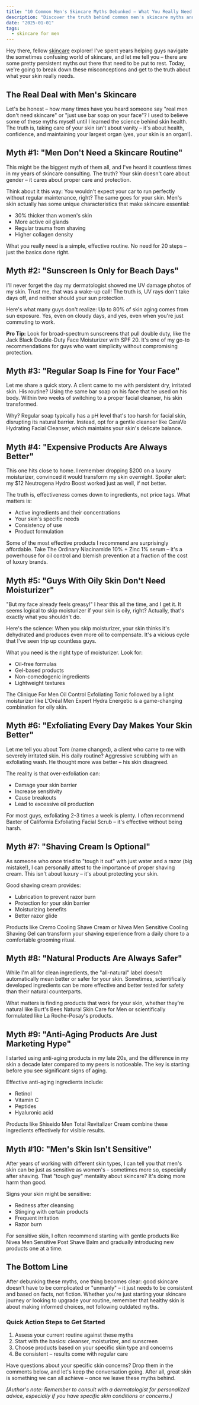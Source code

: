 ```yaml
---
title: "10 Common Men's Skincare Myths Debunked – What You Really Need to Know"
description: "Discover the truth behind common men's skincare myths and learn what your skin really needs. Expert tips and product recommendations for every guy's skincare routine."
date: "2025-01-01"
tags:
  - skincare for men
---
```


Hey there, fellow [skincare](https://shopperqueries.com/blog/skincare-for-men/) explorer! I've spent years helping guys navigate the sometimes confusing world of skincare, and let me tell you – there are some pretty persistent myths out there that need to be put to rest. Today, we're going to break down these misconceptions and get to the truth about what your skin really needs.

<!--[Insert image: A diverse group of men applying various skincare products]-->

## The Real Deal with Men's Skincare

Let's be honest – how many times have you heard someone say "real men don't need skincare" or "just use bar soap on your face"? I used to believe some of these myths myself until I learned the science behind skin health. The truth is, taking care of your skin isn't about vanity – it's about health, confidence, and maintaining your largest organ (yes, your skin is an organ!).

## Myth #1: "Men Don't Need a Skincare Routine"

This might be the biggest myth of them all, and I've heard it countless times in my years of skincare consulting. The truth? Your skin doesn't care about gender – it cares about proper care and protection.

Think about it this way: You wouldn't expect your car to run perfectly without regular maintenance, right? The same goes for your skin. Men's skin actually has some unique characteristics that make skincare essential:

- 30% thicker than women's skin
- More active oil glands
- Regular trauma from shaving
- Higher collagen density

What you really need is a simple, effective routine. No need for 20 steps – just the basics done right.

## Myth #2: "Sunscreen Is Only for Beach Days"

I'll never forget the day my dermatologist showed me UV damage photos of my skin. Trust me, that was a wake-up call! The truth is, UV rays don't take days off, and neither should your sun protection.

Here's what many guys don't realize: Up to 80% of skin aging comes from sun exposure. Yes, even on cloudy days, and yes, even when you're just commuting to work.

**Pro Tip:** Look for broad-spectrum sunscreens that pull double duty, like the Jack Black Double-Duty Face Moisturizer with SPF 20. It's one of my go-to recommendations for guys who want simplicity without compromising protection.

## Myth #3: "Regular Soap Is Fine for Your Face"

Let me share a quick story. A client came to me with persistent dry, irritated skin. His routine? Using the same bar soap on his face that he used on his body. Within two weeks of switching to a proper facial cleanser, his skin transformed.

Why? Regular soap typically has a pH level that's too harsh for facial skin, disrupting its natural barrier. Instead, opt for a gentle cleanser like CeraVe Hydrating Facial Cleanser, which maintains your skin's delicate balance.

<!--[Insert image: Side-by-side comparison of healthy skin vs. soap-damaged skin]-->

## Myth #4: "Expensive Products Are Always Better"

This one hits close to home. I remember dropping $200 on a luxury moisturizer, convinced it would transform my skin overnight. Spoiler alert: my $12 Neutrogena Hydro Boost worked just as well, if not better.

The truth is, effectiveness comes down to ingredients, not price tags. What matters is:
- Active ingredients and their concentrations
- Your skin's specific needs
- Consistency of use
- Product formulation

Some of the most effective products I recommend are surprisingly affordable. Take The Ordinary Niacinamide 10% + Zinc 1% serum – it's a powerhouse for oil control and blemish prevention at a fraction of the cost of luxury brands.

## Myth #5: "Guys With Oily Skin Don't Need Moisturizer"

"But my face already feels greasy!" I hear this all the time, and I get it. It seems logical to skip moisturizer if your skin is oily, right? Actually, that's exactly what you shouldn't do.

Here's the science: When you skip moisturizer, your skin thinks it's dehydrated and produces even more oil to compensate. It's a vicious cycle that I've seen trip up countless guys.

What you need is the right type of moisturizer. Look for:
- Oil-free formulas
- Gel-based products
- Non-comedogenic ingredients
- Lightweight textures

The Clinique For Men Oil Control Exfoliating Tonic followed by a light moisturizer like L'Oréal Men Expert Hydra Energetic is a game-changing combination for oily skin.

## Myth #6: "Exfoliating Every Day Makes Your Skin Better"

Let me tell you about Tom (name changed), a client who came to me with severely irritated skin. His daily routine? Aggressive scrubbing with an exfoliating wash. He thought more was better – his skin disagreed.

The reality is that over-exfoliation can:
- Damage your skin barrier
- Increase sensitivity
- Cause breakouts
- Lead to excessive oil production

<!--[Insert image: Visual guide showing proper vs. excessive exfoliation effects]-->

For most guys, exfoliating 2-3 times a week is plenty. I often recommend Baxter of California Exfoliating Facial Scrub – it's effective without being harsh.

## Myth #7: "Shaving Cream Is Optional"

As someone who once tried to "tough it out" with just water and a razor (big mistake!), I can personally attest to the importance of proper shaving cream. This isn't about luxury – it's about protecting your skin.

Good shaving cream provides:
- Lubrication to prevent razor burn
- Protection for your skin barrier
- Moisturizing benefits
- Better razor glide

Products like Cremo Cooling Shave Cream or Nivea Men Sensitive Cooling Shaving Gel can transform your shaving experience from a daily chore to a comfortable grooming ritual.

## Myth #8: "Natural Products Are Always Safer"

While I'm all for clean ingredients, the "all-natural" label doesn't automatically mean better or safer for your skin. Sometimes, scientifically developed ingredients can be more effective and better tested for safety than their natural counterparts.

What matters is finding products that work for your skin, whether they're natural like Burt's Bees Natural Skin Care for Men or scientifically formulated like La Roche-Posay's products.

## Myth #9: "Anti-Aging Products Are Just Marketing Hype"

I started using anti-aging products in my late 20s, and the difference in my skin a decade later compared to my peers is noticeable. The key is starting before you see significant signs of aging.

Effective anti-aging ingredients include:
- Retinol
- Vitamin C
- Peptides
- Hyaluronic acid

Products like Shiseido Men Total Revitalizer Cream combine these ingredients effectively for visible results.

## Myth #10: "Men's Skin Isn't Sensitive"

After years of working with different skin types, I can tell you that men's skin can be just as sensitive as women's – sometimes more so, especially after shaving. That "tough guy" mentality about skincare? It's doing more harm than good.

Signs your skin might be sensitive:
- Redness after cleansing
- Stinging with certain products
- Frequent irritation
- Razor burn

For sensitive skin, I often recommend starting with gentle products like Nivea Men Sensitive Post Shave Balm and gradually introducing new products one at a time.

## The Bottom Line

After debunking these myths, one thing becomes clear: good skincare doesn't have to be complicated or "unmanly" – it just needs to be consistent and based on facts, not fiction. Whether you're just starting your skincare journey or looking to upgrade your routine, remember that healthy skin is about making informed choices, not following outdated myths.

### Quick Action Steps to Get Started

1. Assess your current routine against these myths
2. Start with the basics: cleanser, moisturizer, and sunscreen
3. Choose products based on your specific skin type and concerns
4. Be consistent – results come with regular care

Have questions about your specific skin concerns? Drop them in the comments below, and let's keep the conversation going. After all, great skin is something we can all achieve – once we leave these myths behind.

*[Author's note: Remember to consult with a dermatologist for personalized advice, especially if you have specific skin conditions or concerns.]*
